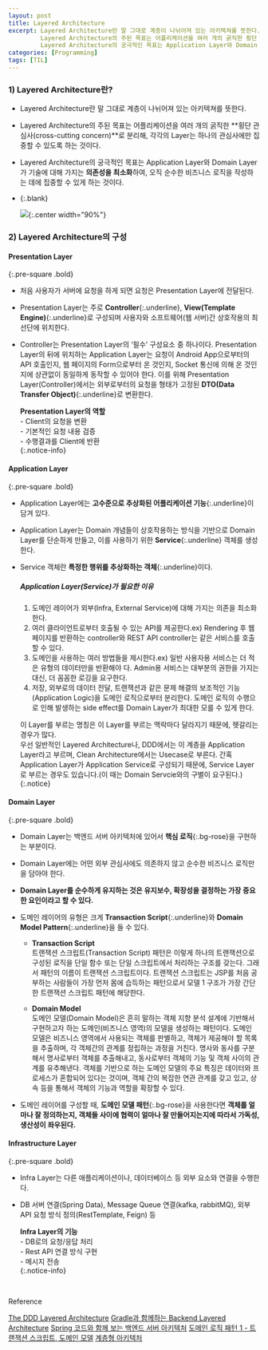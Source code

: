 ```yaml
---
layout: post
title: Layered Architecture
excerpt: Layered Architecture란 말 그대로 계층이 나뉘어져 있는 아키텍쳐를 뜻한다.
         Layered Architecture의 주된 목표는 어플리케이션을 여러 개의 굵직한 횡단 관심사(cross-cutting concern)로 분리해, 각각의 Layer는 하나의 관심사에만 집중할 수 있도록 하는 것이다.
         Layered Architecture의 궁극적인 목표는 Application Layer와 Domain Layer가 기술에 대해 가지는 의존성을 최소화하여, 오직 순수한 비즈니스 로직을 작성하는 데에 집중할 수 있게 하는 것이다.
categories: [Programming]
tags: [TIL]
---
```



### 1) Layered Architecture란?

- Layered Architecture란 말 그대로 계층이 나뉘어져 있는 아키텍쳐를 뜻한다.
- Layered Architecture의 주된 목표는 어플리케이션을 여러 개의 굵직한 **횡단 관심사(cross-cutting concern)**로 분리해, 각각의 Layer는 하나의 관심사에만 집중할 수 있도록 하는 것이다.
- Layered Architecture의 궁극적인 목표는 Application Layer와 Domain Layer가 기술에 대해 가지는 **의존성을 최소화**하여, 오직 순수한 비즈니스 로직을 작성하는 데에 집중할 수 있게 하는 것이다.
- {:.blank}

  ![](https://t1.daumcdn.net/cfile/tistory/99EA15365A827B1B11){:.center width="90%"}


### 2) Layered Architecture의 구성

#### Presentation Layer
{:.pre-square .bold}

- 처음 사용자가 서버에 요청을 하게 되면 요청은 Presentation Layer에 전달된다.
- Presentation Layer는 주로 **Controller**{:.underline}, **View(Template Engine)**{:.underline}로 구성되며 사용자와 소프트웨어(웹 서버)간 상호작용의 최선단에 위치한다.
- Controller는 Presentation Layer의 ‘필수’ 구성요소 중 하나이다.
  Presentation Layer의 뒤에 위치하는 Application Layer는 요청이 Android App으로부터의 API 호출인지, 웹 페이지의 Form으로부터 온 것인지, Socket 통신에 의해 온 것인지에 상관없이 동일하게 동작할 수 있어야 한다.
  이를 위해 Presentation Layer(Controller)에서는 외부로부터의 요청을 형태가 고정된 **DTO(Data Transfer Object)**{:.underline}로 변환한다.

  **Presentation Layer의 역할**  
  \- Client의 요청을 변환  
  \- 기본적인 요청 내용 검증  
  \- 수행결과를 Client에 반환  
  {:.notice-info}

  
#### Application Layer
{:.pre-square .bold}

- Application Layer에는 **고수준으로 추상화된 어플리케이션 기능**{:.underline}이 담겨 있다.
- Application Layer는 Domain 개념들이 상호작용하는 방식을 기반으로 Domain Layer를 단순하게 만들고, 이를 사용하기 위한 **Service**{:.underline} 객체를 생성한다.
- Service 객체란 **특정한 행위를 추상화하는 객체**{:.underline}이다.

  ##### Application Layer(Service)가 필요한 이유
  1. 도메인 레이어가 외부(Infra, External Service)에 대해 가지는 의존을 최소화 한다.
  2. 여러 클라이언트로부터 호출될 수 있는 API를 제공한다.ex) Rendering 후 웹페이지를 반환하는 controller와 REST API controller는 같은 서비스를 호출할 수 있다.
  3. 도메인을 사용하는 여러 방법들을 제시한다.ex) 일반 사용자용 서비스는 더 적은 유형의 데이터만을 반환해야 다. Admin용 서비스는 대부분의 권한을 가지는 대신, 더 꼼꼼한 로깅을 요구한다.
  4. 저장, 외부로의 데이터 전달, 트랜잭션과 같은 문제 해결의 보조적인 기능(Application Logic)을 도메인 로직으로부터 분리한다. 도메인 로직의 수행으로 인해 발생하는 side effect를 Domain Layer가 최대한 모를 수 있게 한다.

  
  이 Layer를 부르는 명칭은 이 Layer를 부르는 맥락마다 달라지기 때문에, 헷갈리는 경우가 많다.   
  우선 일반적인 Layered Architecture나, DDD에서는 이 계층을 Application Layer라고 부르며, Clean Architecture에서는 Usecase로 부른다.
  간혹 Application Layer가 Application Service로 구성되기 때문에, Service Layer로 부르는 경우도 있습니다.(이 때는 Domain Servcie와의 구별이 요구된다.)
  {:.notice}


#### Domain Layer
{:.pre-square .bold}

- Domain Layer는 백엔드 서버 아키텍처에 있어서 **핵심 로직**{:.bg-rose}을 구현하는 부분이다.
- Domain Layer에는 어떤 외부 관심사에도 의존하지 않고 순수한 비즈니스 로직만을 담아야 한다.
- **Domain Layer를 순수하게 유지하는 것은 유지보수, 확장성을 결정하는 가장 중요한 요인이라고 할 수 있다.**
- 도메인 레이어의 유형은 크게 **Transaction Script**{:.underline}와 **Domain Model Pattern**{:.underline}을 들 수 있다.

  - **Transaction Script**  
    트랜잭션 스크립트(Transaction Script) 패턴은 이렇게 하나의 트랜잭션으로 구성된 로직을 단일 함수 또는 단일 스크립트에서 처리하는 구조를 갖는다. 
    그래서 패턴의 이름이 트랜잭션 스크립트이다. 트랜잭션 스크립트는 JSP를 처음 공부하는 사람들이 가장 먼저 몸에 습득하는 패턴으로서 모델 1 구조가 가장 간단한 트랜잭션 스크립트 패턴에 해당한다.

  - **Domain Model**  
    도메인 모델(Domain Model)은 흔히 말하는 객체 지향 분석 설계에 기반해서 구현하고자 하는 도메인(비즈니스 영역)의 모델을 생성하는 패턴이다. 
    도메인 모델은 비즈니스 영역에서 사용되는 객체를 판별하고, 객체가 제공해야 할 목록을 추출하며, 각 객체간의 관계를 정립하는 과정을 거친다. 
    명사와 동사를 구분해서 명사로부터 객체를 추출해내고, 동사로부터 객체의 기능 및 객체 사이의 관계를 유추해낸다.
    객체를 기반으로 하는 도메인 모델의 주요 특징은 데이터와 프로세스가 혼합되어 있다는 것이며, 객체 간의 복잡한 연관 관계를 갖고 있고, 상속 등을 통해서 객체의 기능과 역할을 확장할 수 있다.

- 도메인 레이어를 구성할 때, **도메인 모델 패턴**{:.bg-rose}을 사용한다면 **객체를 얼마나 잘 정의하는지, 객체들 사이에 협력이 얼마나 잘 만들어지는지에 따라서 가독성, 생산성이 좌우된다.**


#### Infrastructure Layer
{:.pre-square .bold}

- Infra Layer는 다른 애플리케이션이나, 데이터베이스 등 외부 요소와 연결을 수행한다.
- DB 서버 연결(Spring Data), Message Queue 연결(kafka, rabbitMQ), 외부 API 요청 방식 정의(RestTemplate, Feign) 등

  **Infra Layer의 기능**  
  \- DB로의 요청/응답 처리  
  \- Rest API 연결 방식 구현  
  \- 메시지 전송  
  {:.notice-info}


<br>

<div class="post-reference">
  <p>Reference</p>
  <a href="https://empisterian.tistory.com/57">The DDD Layered Architecture</a>
  <a href="https://riiidtechblog.medium.com/gradle과-함께하는-backend-layered-architecture-97117b344ba8">Gradle과 함께하는 Backend Layered Architecture</a>
  <a href="https://tech.junhabaek.net/spring-boot-코드와-함께-보는-백엔드-서버-아키텍처-시리즈-소개-기본-구조-bbf814e1b4e3">Spring 코드와 함께 보는 백엔드 서버 아키텍처</a>
  <a href="https://javacan.tistory.com/entry/94">도메인 로직 패턴 1 - 트랜잭션 스크립트, 도메인 모델</a>
  <a href="https://zdnet.co.kr/view/?no=00000039160910">계층형 아키텍처</a>
</div>
